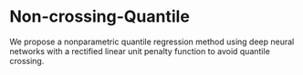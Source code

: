 # Non-crossing-Quantile

We propose a nonparametric quantile regression method using deep neural networks with a rectified linear unit penalty function to avoid quantile crossing.
